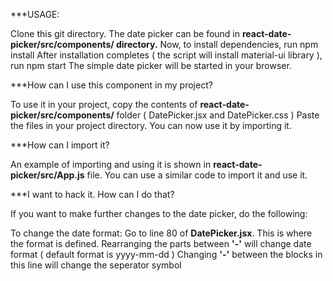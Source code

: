 ***USAGE:

Clone this git directory.
The date picker can be found in **react-date-picker/src/components/ directory.**
Now, to install dependencies, run npm install
After installation completes ( the script will install material-ui library ), run npm start
The simple date picker will be started in your browser.

***How can I use this component in my project?

To use it in your project, copy the contents of **react-date-picker/src/components/** folder ( DatePicker.jsx and DatePicker.css )
Paste the files in your project directory.
You can now use it by importing it.

***How can I import it?

An example of importing and using it is shown in **react-date-picker/src/App.js** file. You can use a similar code to import it and use it.

***I want to hack it. How can I do that?

If you want to make further changes to the date picker, do the following:

To change the date format:
  Go to line 80 of **DatePicker.jsx**. This is where the format is defined.
  Rearranging the parts between **'-'** will change date format ( default format is yyyy-mm-dd )
  Changing **'-'** between the blocks in this line will change the seperator symbol
